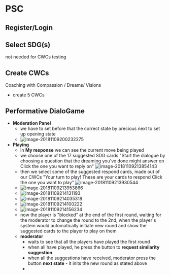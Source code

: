 # PSC

## Register/Login



## Select SDG(s)

not needed for CWCs testing

## Create CWCs

Coaching with Compassion / Dreams/ Visions

- create 5 CWCs

## Performative DialoGame

- **Moderation Panel**
  - we have to set before that the correct state by precious next to set up opening state
  - ![image-20181109200232275](moderation-play-round.png)
- **Playing**
  - in **My response** we can see the current move being played
  - we choose one of the 17 suggested SDG cards 
    "Start the dialogue by choosing a question that the dreaming you've done might answer on
    Click the one you want to reply on"
    ![image-20181109213854143](image-20181109213854143.png)
  - then we select some of the suggested respond cards, made out of our CWCs 
    "Your turn to play!
    These are your cards to respond
    Click the one you want to play"
    ![image-20181109213930544](image-20181109213930544.png)
  - ![image-20181109213953866](image-20181109213953866.png)
  - ![image-20181109214131193](image-20181109214131193.png)
  - ![image-20181109214035318](image-20181109214035318.png)
  - ![image-20181109214100222](image-20181109214100222.png)
  - ![image-20181109214156234](image-20181109214156234.png)
  - now the player is "blocked" at the end of the first round, waiting for the moderator to change the round to the 2nd, when the player's system would automatically initiate new round and show the suggested cards to the player to play on them
  - **moderator**
    -  waits  to see that all the players have played the first round
    - when all have played, he press the button to **request similarity suggestion**
    - when all the suggestions have received, moderator press the button **next state** - it inits the new round as stated above
    - 
